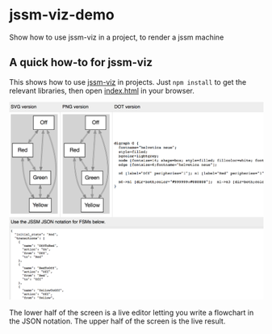 # jssm-viz-demo
Show how to use jssm-viz in a project, to render a jssm machine

## A quick how-to for jssm-viz
This shows how to use [jssm-viz](https://github.com/StoneCypher/jssm-viz) in
projects.  Just `npm install` to get the relevant libraries, then open
[index.html](https://github.com/StoneCypher/jssm-viz-demo/blob/master/index.html)
in your browser.

![](https://github.com/StoneCypher/jssm-viz-demo/blob/master/screenshot.png?raw=true)

The lower half of the screen is a live editor letting you write a flowchart in
the JSON notation.  The upper half of the screen is the live result.